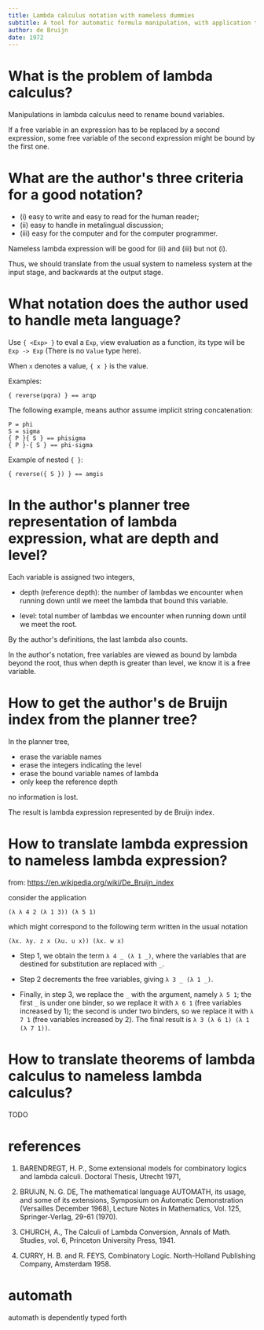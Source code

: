 ```yaml
---
title: Lambda calculus notation with nameless dummies
subtitle: A tool for automatic formula manipulation, with application to the church-rosser theorem
author: de Bruijn
date: 1972
---
```


# What is the problem of lambda calculus?

Manipulations in lambda calculus need to rename bound variables.

If a free variable in an expression has to be replaced by a second expression,
some free variable of the second expression might be bound by the first one.

# What are the author's three criteria for a good notation?

- (i) easy to write and easy to read for the human reader;
- (ii) easy to handle in metalingual discussion;
- (iii) easy for the computer and for the computer programmer.

Nameless lambda expression will be good for (ii) and (iii) but not (i).

Thus, we should translate from the usual system to nameless system at the input stage,
and backwards at the output stage.

# What notation does the author used to handle meta language?

Use `{ <Exp> }` to eval a `Exp`, view evaluation as a function,
its type will be `Exp -> Exp` (There is no `Value` type here).

When `x` denotes a value, `{ x }` is the value.

Examples:

```
{ reverse(pqra) } == arqp
```

The following example, means author assume implicit string concatenation:

```
P = phi
S = sigma
{ P }{ S } == phisigma
{ P }-{ S } == phi-sigma
```

Example of nested `{ }`:

```
{ reverse({ S }) } == amgis
```

# In the author's planner tree representation of lambda expression, what are depth and level?

Each variable is assigned two integers,

- depth (reference depth):
  the number of lambdas we encounter when running down
  until we meet the lambda that bound this variable.

- level:
  total number of lambdas we encounter when running down
  until we meet the root.

By the author's definitions, the last lambda also counts.

In the author's notation, free variables are viewed as bound by lambda beyond the root,
thus when depth is greater than level, we know it is a free variable.

# How to get the author's de Bruijn index from the planner tree?

In the planner tree,
- erase the variable names
- erase the integers indicating the level
- erase the bound variable names of lambda
- only keep the reference depth

no information is lost.

The result is lambda expression represented by de Bruijn index.

# How to translate lambda expression to nameless lambda expression?

from: https://en.wikipedia.org/wiki/De_Bruijn_index

consider the application

```
(λ λ 4 2 (λ 1 3)) (λ 5 1)
```

which might correspond to the following term written in the usual notation

```
(λx. λy. z x (λu. u x)) (λx. w x)
```

- Step 1, we obtain the term `λ 4 _ (λ 1 _)`,
  where the variables that are destined for substitution are replaced with `_`.

- Step 2 decrements the free variables, giving `λ 3 _ (λ 1 _)`.

- Finally, in step 3, we replace the `_` with the argument, namely `λ 5 1`;
  the first `_` is under one binder, so we replace it with `λ 6 1` (free variables increased by 1);
  the second is under two binders, so we replace it with `λ 7 1` (free variables increased by 2).
  The final result is `λ 3 (λ 6 1) (λ 1 (λ 7 1))`.

# How to translate theorems of lambda calculus to nameless lambda calculus?

TODO

# references

1. BARENDREGT, H. P.,
   Some extensional  models for combinatory logics and lambda calculi.
   Doctoral Thesis, Utrecht 1971,

2. BRUIJN, N. G. DE,
   The mathematical language AUTOMATH, its usage, and some of its extensions,
   Symposium on Automatic Demonstration
   (Versailles December 1968), Lecture Notes in Mathematics, Vol. 125, Springer-Verlag, 29-61 (1970).

3. CHURCH, A.,
   The Calculi of Lambda Conversion,
   Annals of Math. Studies, vol. 6,
   Princeton University Press, 1941.

4. CURRY, H. B. and R. FEYS,
   Combinatory Logic.
   North-Holland Publishing Company, Amsterdam 1958.

# automath

automath is dependently typed forth
